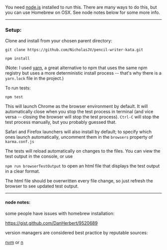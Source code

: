 
You need [node.js](https://nodejs.org/en/) installed to run this. There are many ways to do this, but you can use Homebrew on OSX.
See node notes below for some more info.

-----

### Setup:
Clone and install from your chosen parent directory:

`git clone https://github.com/NicholasJV/pencil-writer-kata.git`

`npm install`

(Note: I used [yarn](https://yarnpkg.com/en/), a great alternative to npm that uses the same npm registry but uses a more deterministic install process -- that's why there is a `yarn.lock` file in the project.)

To run tests:

`npm test`

This will launch Chrome as the browser environment by default. It will automatically close when you stop the test process in terminal (and vice versa -- closing the browser will stop the test process). `Ctrl-C` will stop the test process manually, but you probably guessed that.

Safari and Firefox launchers will also install by default; to specify which ones launch automatically, uncomment them in the `browsers` property of `karma.conf.js`

The tests will reload automatically on changes to the files. You can view the test output in the console, or use

`npm run browserTestOutput` to open an html file that displays the test output in a clear format.

The html file should be overwritten every file change, so just refresh the browser to see updated test output.

-----

#### node notes:

some people have issues with homebrew installation:

https://gist.github.com/DanHerbert/9520689

version managers are considered best practice by reputable sources:

[nvm](https://github.com/creationix/nvm/) or [n](https://www.npmjs.com/package/n2)
